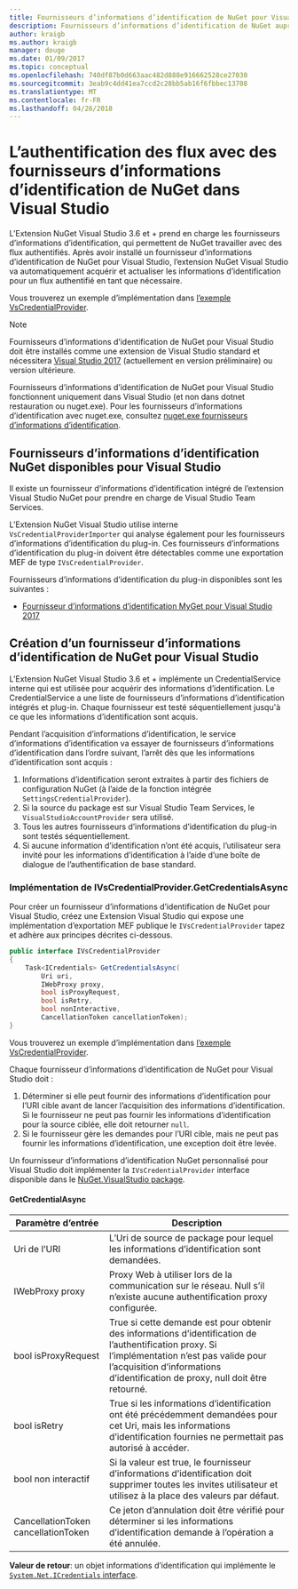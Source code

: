 ```yaml
---
title: Fournisseurs d’informations d’identification de NuGet pour Visual Studio
description: Fournisseurs d’informations d’identification de NuGet auprès de flux en implémentant l’interface IVsCredentialProvider dans une extension Visual Studio.
author: kraigb
ms.author: kraigb
manager: douge
ms.date: 01/09/2017
ms.topic: conceptual
ms.openlocfilehash: 740df87b0d663aac482d888e916662528ce27030
ms.sourcegitcommit: 3eab9c4dd41ea7ccd2c28bb5ab16f6fbbec13708
ms.translationtype: MT
ms.contentlocale: fr-FR
ms.lasthandoff: 04/26/2018
---
```

# <a name="authenticating-feeds-in-visual-studio-with-nuget-credential-providers"></a>L’authentification des flux avec des fournisseurs d’informations d’identification de NuGet dans Visual Studio

L’Extension NuGet Visual Studio 3.6 et + prend en charge les fournisseurs d’informations d’identification, qui permettent de NuGet travailler avec des flux authentifiés.
Après avoir installé un fournisseur d’informations d’identification de NuGet pour Visual Studio, l’extension NuGet Visual Studio va automatiquement acquérir et actualiser les informations d’identification pour un flux authentifié en tant que nécessaire.

Vous trouverez un exemple d’implémentation dans [l’exemple VsCredentialProvider](https://github.com/NuGet/Samples/tree/master/VsCredentialProvider).

> [!Note]
> Fournisseurs d’informations d’identification de NuGet pour Visual Studio doit être installés comme une extension de Visual Studio standard et nécessitera [Visual Studio 2017](https://aka.ms/vs/15/preview/vs_enterprise) (actuellement en version préliminaire) ou version ultérieure.
>
> Fournisseurs d’informations d’identification de NuGet pour Visual Studio fonctionnent uniquement dans Visual Studio (et non dans dotnet restauration ou nuget.exe). Pour les fournisseurs d’informations d’identification avec nuget.exe, consultez [nuget.exe fournisseurs d’informations d’identification](nuget-exe-Credential-providers.md).

## <a name="available-nuget-credential-providers-for-visual-studio"></a>Fournisseurs d’informations d’identification NuGet disponibles pour Visual Studio

Il existe un fournisseur d’informations d’identification intégré de l’extension Visual Studio NuGet pour prendre en charge de Visual Studio Team Services.

L’Extension NuGet Visual Studio utilise interne `VsCredentialProviderImporter` qui analyse également pour les fournisseurs d’informations d’identification du plug-in. Ces fournisseurs d’informations d’identification du plug-in doivent être détectables comme une exportation MEF de type `IVsCredentialProvider`.

Fournisseurs d’informations d’identification du plug-in disponibles sont les suivantes :

- [Fournisseur d’informations d’identification MyGet pour Visual Studio 2017](http://docs.myget.org/docs/reference/credential-provider-for-visual-studio)

## <a name="creating-a-nuget-credential-provider-for-visual-studio"></a>Création d’un fournisseur d’informations d’identification de NuGet pour Visual Studio

L’Extension NuGet Visual Studio 3.6 et + implémente un CredentialService interne qui est utilisée pour acquérir des informations d’identification. Le CredentialService a une liste de fournisseurs d’informations d’identification intégrés et plug-in. Chaque fournisseur est testé séquentiellement jusqu'à ce que les informations d’identification sont acquis.

Pendant l’acquisition d’informations d’identification, le service d’informations d’identification va essayer de fournisseurs d’informations d’identification dans l’ordre suivant, l’arrêt dès que les informations d’identification sont acquis :

1. Informations d’identification seront extraites à partir des fichiers de configuration NuGet (à l’aide de la fonction intégrée `SettingsCredentialProvider`).
1. Si la source du package est sur Visual Studio Team Services, le `VisualStudioAccountProvider` sera utilisé.
1. Tous les autres fournisseurs d’informations d’identification du plug-in sont testés séquentiellement.
1. Si aucune information d’identification n’ont été acquis, l’utilisateur sera invité pour les informations d’identification à l’aide d’une boîte de dialogue de l’authentification de base standard.

### <a name="implementing-ivscredentialprovidergetcredentialsasync"></a>Implémentation de IVsCredentialProvider.GetCredentialsAsync

Pour créer un fournisseur d’informations d’identification de NuGet pour Visual Studio, créez une Extension Visual Studio qui expose une implémentation d’exportation MEF publique le `IVsCredentialProvider` tapez et adhère aux principes décrites ci-dessous.

```cs
public interface IVsCredentialProvider
{
    Task<ICredentials> GetCredentialsAsync(
        Uri uri,
        IWebProxy proxy,
        bool isProxyRequest,
        bool isRetry,
        bool nonInteractive,
        CancellationToken cancellationToken);
}
```

Vous trouverez un exemple d’implémentation dans [l’exemple VsCredentialProvider](https://github.com/NuGet/Samples/tree/master/VsCredentialProvider).

Chaque fournisseur d’informations d’identification de NuGet pour Visual Studio doit :

1. Déterminer si elle peut fournir des informations d’identification pour l’URI cible avant de lancer l’acquisition des informations d’identification. Si le fournisseur ne peut pas fournir les informations d’identification pour la source ciblée, elle doit retourner `null`.
1. Si le fournisseur gère les demandes pour l’URI cible, mais ne peut pas fournir les informations d’identification, une exception doit être levée.

Un fournisseur d’informations d’identification NuGet personnalisé pour Visual Studio doit implémenter la `IVsCredentialProvider` interface disponible dans le [NuGet.VisualStudio package](https://www.nuget.org/packages/NuGet.VisualStudio/).

#### <a name="getcredentialasync"></a>GetCredentialAsync

| Paramètre d’entrée |Description|
| ----------------|-----------|
| Uri de l’URI | L’Uri de source de package pour lequel les informations d’identification sont demandées.|
| IWebProxy proxy | Proxy Web à utiliser lors de la communication sur le réseau. Null s’il n’existe aucune authentification proxy configurée. |
| bool isProxyRequest | True si cette demande est pour obtenir des informations d’identification de l’authentification proxy. Si l’implémentation n’est pas valide pour l’acquisition d’informations d’identification de proxy, null doit être retourné. |
| bool isRetry | True si les informations d’identification ont été précédemment demandées pour cet Uri, mais les informations d’identification fournies ne permettait pas autorisé à accéder. |
| bool non interactif | Si la valeur est true, le fournisseur d’informations d’identification doit supprimer toutes les invites utilisateur et utilisez à la place des valeurs par défaut. |
| CancellationToken cancellationToken | Ce jeton d’annulation doit être vérifié pour déterminer si les informations d’identification demande à l’opération a été annulée. |

**Valeur de retour**: un objet informations d’identification qui implémente le [ `System.Net.ICredentials` interface](/dotnet/api/system.net.icredentials?view=netstandard-2.0).

